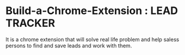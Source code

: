 # Build-a-Chrome-Extension : LEAD TRACKER
It is a chrome extension that will solve real life problem and help saless persons to find and save leads and work with them.
